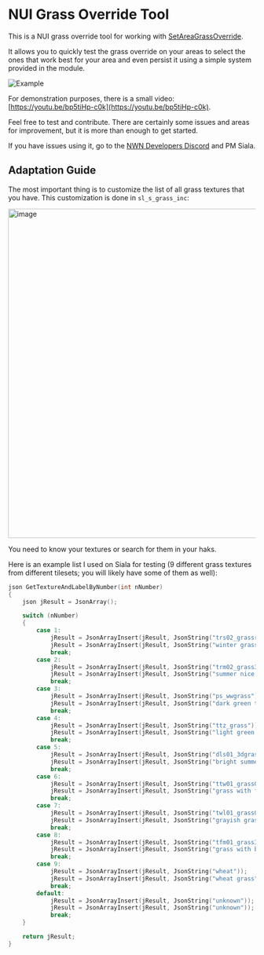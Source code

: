 # NUI Grass Override Tool

This is a NUI grass override tool for working with [SetAreaGrassOverride](https://lexicon.nwn.wiki/index.php/SetAreaGrassOverride).

It allows you to quickly test the grass override on your areas to select the ones that work best for your area and even persist it using a simple system provided in the module.

![Example](https://github.com/user-attachments/assets/e2c33bc1-f7af-46ca-9947-d70ead2fd101)

For demonstration purposes, there is a small video: [https://youtu.be/bp5tiHp-c0k](https://youtu.be/bp5tiHp-c0k).

Feel free to test and contribute. There are certainly some issues and areas for improvement, but it is more than enough to get started.

If you have issues using it, go to the [NWN Developers Discord](https://discord.gg/zHMubRfR) and PM Siala.

## Adaptation Guide

The most important thing is to customize the list of all grass textures that you have. This customization is done in `sl_s_grass_inc`:

<img width="671" alt="image" src="https://github.com/user-attachments/assets/77bab968-738a-489b-9652-9bbea58b0bcb">

You need to know your textures or search for them in your haks.

Here is an example list I used on Siala for testing (9 different grass textures from different tilesets; you will likely have some of them as well):

```cpp
json GetTextureAndLabelByNumber(int nNumber)
{
    json jResult = JsonArray();

    switch (nNumber)
    {
        case 1:
            jResult = JsonArrayInsert(jResult, JsonString("trs02_grassrim01"));
            jResult = JsonArrayInsert(jResult, JsonString("winter grass"));
            break;
        case 2:
            jResult = JsonArrayInsert(jResult, JsonString("trm02_grass3d"));
            jResult = JsonArrayInsert(jResult, JsonString("summer nice grass"));
            break;
        case 3:
            jResult = JsonArrayInsert(jResult, JsonString("ps_wwgrass"));
            jResult = JsonArrayInsert(jResult, JsonString("dark green thick grass"));
            break;
        case 4:
            jResult = JsonArrayInsert(jResult, JsonString("ttz_grass"));
            jResult = JsonArrayInsert(jResult, JsonString("light green thin grass"));
            break;
        case 5:
            jResult = JsonArrayInsert(jResult, JsonString("dls01_3dgrass01"));
            jResult = JsonArrayInsert(jResult, JsonString("bright summer grass"));
            break;
        case 6:
            jResult = JsonArrayInsert(jResult, JsonString("ttw01_grass01"));
            jResult = JsonArrayInsert(jResult, JsonString("grass with flowers"));
            break;
        case 7:
            jResult = JsonArrayInsert(jResult, JsonString("twl01_grass01"));
            jResult = JsonArrayInsert(jResult, JsonString("grayish grass"));
            break;
        case 8:
            jResult = JsonArrayInsert(jResult, JsonString("tfm01_grass3d"));
            jResult = JsonArrayInsert(jResult, JsonString("grass with big pink flowers"));
            break;
        case 9:
            jResult = JsonArrayInsert(jResult, JsonString("wheat"));
            jResult = JsonArrayInsert(jResult, JsonString("wheat grass"));
            break;
        default:
            jResult = JsonArrayInsert(jResult, JsonString("unknown"));
            jResult = JsonArrayInsert(jResult, JsonString("unknown"));
            break;
    }

    return jResult;
}
```
